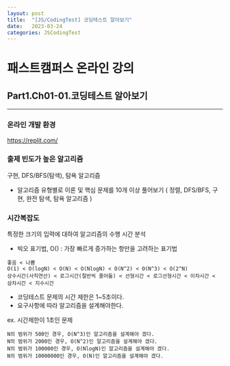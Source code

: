 ```yaml
---
layout: post
title:  "[JS/CodingTest] 코딩테스트 알아보기"
date:   2023-03-24
categories: JSCodingTest
---
```



# 패스트캠퍼스 온라인 강의 
## Part1.Ch01-01.코딩테스트 알아보기

--- 

### 온라인 개발 환경
https://replit.com/ 

### 출제 빈도가 높은 알고리즘
구현, DFS/BFS(탐색), 탐욕 알고리즘

* 알고리즘 유형별로 이론 및 핵심 문제를 10개 이상 풀어보기 ( 정렬, DFS/BFS, 구현, 완전 탐색, 탐욕 알고리즘 ) 

### 시간복잡도
특정한 크기의 입력에 대하여 알고리즘의 수행 시간 분석

* 빅오 표기법, O() : 가장 빠르게 증가하는 항만을 고려하는 표기법
```
좋음 < 나쁨
O(1) < O(logN) < O(N) < O(NlogN) < O(N^2) < O(N^3) < O(2^N) 
상수시간(사칙연산) < 로그시간(절반씩 줄어듦) < 선형시간 < 로그선형시간 < 이차시간 < 삼차시간 < 지수시간
```

* 코딩테스트 문제의 시간 제한은 1~5초이다.
* 요구사항에 따라 알고리즘을 설계해야한다.

ex. 시간제한이 1초인 문제 
```
N의 범위가 500인 경우, O(N^3)인 알고리즘을 설계해야 겠다.
N의 범위가 2000인 경우, O(N^2)인 알고리즘을 설계해야 겠다.
N의 범위가 100000인 경우, O(NlogN)인 알고리즘을 설계해야 겠다.
N의 범위가 10000000인 경우, O(N)인 알고리즘을 설계해야 겠다.
```




